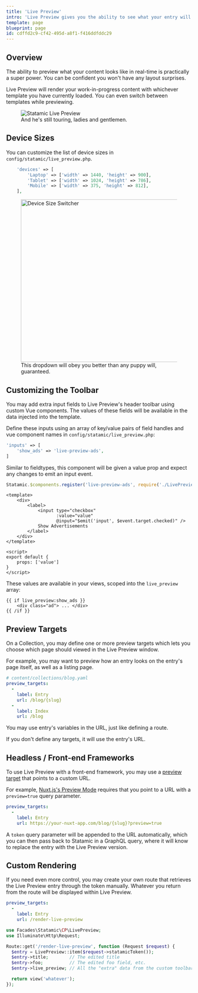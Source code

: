 ```yaml
---
title: 'Live Preview'
intro: 'Live Preview gives you the ability to see what your entry will look like in real time as you write and edit. You can configure and switch the preview screen size, pop it out into a new window, and even switch to AMP mode if enabled.'
template: page
blueprint: page
id: cdffd2c9-cf42-495d-a8f1-f416ddfddc29
---
```

## Overview

The ability to preview what your content looks like in real-time is practically a super power. You can be confident you won't have any layout surprises.

Live Preview will render your work-in-progress content with whichever template you have currently loaded. You can even switch between templates while previewing.

<figure>
    <img src="/img/live-preview.jpg" alt="Statamic Live Preview">
    <figcaption>And he's still touring, ladies and gentlemen.</figcaption>
</figure>

## Device Sizes

You can customize the list of device sizes in `config/statamic/live_preview.php`.

``` php
    'devices' => [
        'Laptop' => ['width' => 1440, 'height' => 900],
        'Tablet' => ['width' => 1024, 'height' => 786],
        'Mobile' => ['width' => 375, 'height' => 812],
    ],
```

<figure>
    <img src="/img/device-sizes.png" alt="Device Size Switcher" width="441">
    <figcaption>This dropdown will obey you better than any puppy will, guaranteed.</figcaption>
</figure>

## Customizing the Toolbar

You may add extra input fields to Live Preview's header toolbar using custom Vue components. The values of these fields will be available in the data injected into the template.

Define these inputs using an array of key/value pairs of field handles and vue component names in `config/statamic/live_preview.php`:

``` php
'inputs' => [
    'show_ads' => 'live-preview-ads',
]
```

Similar to fieldtypes, this component will be given a value prop and expect any changes to emit an input event.

``` javascript
Statamic.$components.register('live-preview-ads', require('./LivePreviewAds.vue'));
```

``` vue
<template>
    <div>
        <label>
            <input type="checkbox"
                   :value="value"
                   @input="$emit('input', $event.target.checked)" />
            Show Advertisements
        </label>
    </div>
</template>

<script>
export default {
    props: ['value']
}
</script>
```

These values are available in your views, scoped into the `live_preview` array:

```
{{ if live_preview:show_ads }}
    <div class="ad"> ... </div>
{{ /if }}
```

## Preview Targets

On a Collection, you may define one or more preview targets which lets you choose which page should viewed in the Live Preview window.

For example, you may want to preview how an entry looks on the entry's page itself, as well as a listing page.

```yaml
# content/collections/blog.yaml
preview_targets:
  -
    label: Entry
    url: /blog/{slug}
  -
    label: Index
    url: /blog
```

You may use entry's variables in the URL, just like defining a route.

If you don't define any targets, it will use the entry's URL.

## Headless / Front-end Frameworks

To use Live Preview with a front-end framework, you may use a [preview target](#preview-targets) that points to a custom URL.

For example, [Nuxt.js's Preview Mode](https://nuxtjs.org/docs/features/live-preview#preview-mode) requires that you point to a URL with a `preview=true` query parameter.

```yaml
preview_targets:
  -
    label: Entry
    url: https://your-nuxt-app.com/blog/{slug}?preview=true
```

A `token` query parameter will be appended to the URL automatically, which you can then pass back to Statamic in a GraphQL query, where it will know to replace the entry with the Live Preview version.

## Custom Rendering

If you need even more control, you may create your own route that retrieves the Live Preview entry through the token manually. Whatever you return from the route will be displayed within Live Preview.

```yaml
preview_targets:
  -
    label: Entry
    url: /render-live-preview
```

```php
use Facades\Statamic\CP\LivePreview;
use Illuminate\Http\Request;

Route::get('/render-live-preview', function (Request $request) {
  $entry = LivePreview::item($request->statamicToken());
  $entry->title;        // The edited title
  $entry->foo;          // The edited foo field, etc.
  $entry->live_preview; // All the "extra" data from the custom toolbar fields are in here.

  return view('whatever');
});
```
